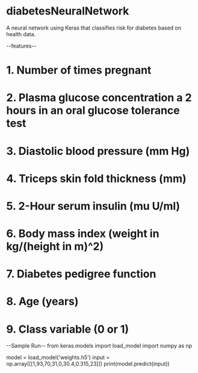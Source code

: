 # diabetesNeuralNetwork
A neural network using Keras that classifies risk for diabetes based on health data.

--features--
# 1. Number of times pregnant
# 2. Plasma glucose concentration a 2 hours in an oral glucose tolerance test
# 3. Diastolic blood pressure (mm Hg)
# 4. Triceps skin fold thickness (mm)
# 5. 2-Hour serum insulin (mu U/ml)
# 6. Body mass index (weight in kg/(height in m)^2)
# 7. Diabetes pedigree function
# 8. Age (years)
# 9. Class variable (0 or 1)

--Sample Run--
from keras.models import load_model
import numpy as np

model = load_model('weights.h5')
input = np.array([[1,93,70,31,0,30.4,0.315,23]])
print(model.predict(input)) 
